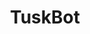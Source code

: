 ---
title: "TuskBot"
excerpt: "A wheeled robot that can climb any given stairs"
collection: projects
permalink: /projects/tuskbot
breadcrumb: true
share: true
classes: wide
read_time: false
header:
  teaser: /assets/images/tuskbot.jpg
redirect_to:
  - https://engiecat.github.io/experiences/naverlabs
---
